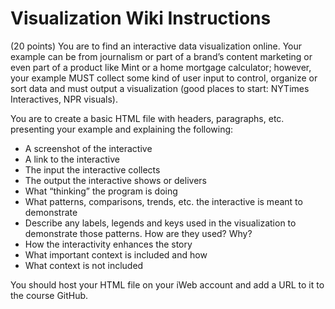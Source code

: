 # Visualization Wiki Instructions

(20 points)
You are to find an interactive data visualization online. Your example can be from journalism or part of a brand’s content marketing or even part of a product like Mint or a home mortgage calculator; however, your example MUST collect some kind of user input to control, organize or sort data and must output a visualization (good places to start: NYTimes Interactives, NPR visuals).

You are to create a basic HTML file with headers, paragraphs, etc. presenting your example and explaining the following:
  
* A screenshot of the interactive
* A link to the interactive
* The input the interactive collects
* The output the interactive shows or delivers
* What “thinking” the program is doing
* What patterns, comparisons, trends, etc. the interactive is meant to demonstrate
* Describe any labels, legends and keys used in the visualization to demonstrate those patterns. How are they used? Why?
* How the interactivity enhances the story
* What important context is included and how
* What context is not included
  
You should host your HTML file on your iWeb account and add a URL to it to the course GitHub.

